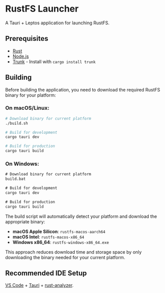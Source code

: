 # RustFS Launcher

A Tauri + Leptos application for launching RustFS.

## Prerequisites

- [Rust](https://rustup.rs/)
- [Node.js](https://nodejs.org/)
- [Trunk](https://trunkrs.dev/) - Install with `cargo install trunk`

## Building

Before building the application, you need to download the required RustFS binary for your platform:

### On macOS/Linux:
```bash
# Download binary for current platform
./build.sh

# Build for development
cargo tauri dev

# Build for production
cargo tauri build
```

### On Windows:
```cmd
# Download binary for current platform
build.bat

# Build for development
cargo tauri dev

# Build for production
cargo tauri build
```

The build script will automatically detect your platform and download the appropriate binary:
- **macOS Apple Silicon**: `rustfs-macos-aarch64`
- **macOS Intel**: `rustfs-macos-x86_64`
- **Windows x86_64**: `rustfs-windows-x86_64.exe`

This approach reduces download time and storage space by only downloading the binary needed for your current platform.

## Recommended IDE Setup

[VS Code](https://code.visualstudio.com/) + [Tauri](https://marketplace.visualstudio.com/items?itemName=tauri-apps.tauri-vscode) + [rust-analyzer](https://marketplace.visualstudio.com/items?itemName=rust-lang.rust-analyzer).
